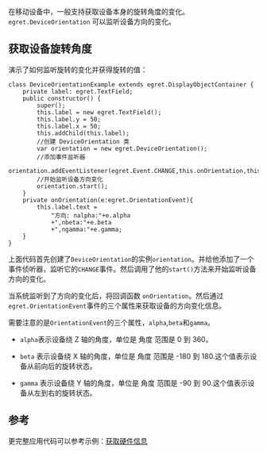 在移动设备中，一般支持获取设备本身的旋转角度的变化。`egret.DeviceOrientation` 可以监听设备方向的变化。

## 获取设备旋转角度

演示了如何监听旋转的变化并获得旋转的值：

```
class DeviceOrientationExample extends egret.DisplayObjectContainer {
    private label: egret.TextField;
    public constructor() {
        super();
        this.label = new egret.TextField();
        this.label.y = 50;
        this.label.x = 50;
        this.addChild(this.label);
        //创建 DeviceOrientation 类
        var orientation = new egret.DeviceOrientation();
        //添加事件监听器
        orientation.addEventListener(egret.Event.CHANGE,this.onOrientation,this);
        //开始监听设备方向变化
        orientation.start();
    }
    private onOrientation(e:egret.OrientationEvent){
        this.label.text =
            "方向: nalpha:"+e.alpha
            +",nbeta:"+e.beta
            +",ngamma:"+e.gamma;
    }
}
```

上面代码首先创建了`DeviceOrientation`的实例`orientation`。并给他添加了一个事件侦听器，监听它的`CHANGE`事件。然后调用了他的`start()`方法来开始监听设备方向的变化。

当系统监听到了方向的变化后，将回调函数 `onOrientation`。然后通过`egret.OrientationEvent`事件的三个属性来获取设备的方向变化信息。

需要注意的是`OrientationEvent`的三个属性，`alpha`,`beta`和`gamma`。

* `alpha`表示设备绕 Z 轴的角度，单位是 角度 范围是 0 到 360。

* `beta` 表示设备绕 X 轴的角度，单位是 角度 范围是 -180 到 180.这个值表示设备从前向后的旋转状态。

* `gamma` 表示设备绕 Y 轴的角度，单位是 角度 范围是 -90 到 90.这个值表示设备从左到右的旋转状态。

## 参考
更完整应用代码可以参考示例：[获取硬件信息](http://edn.egret.com/cn/index.php/article/index/id/659)

